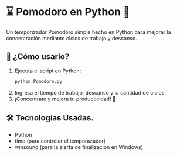 #  ⌛  Pomodoro  en Python 🍅

Un temporizador Pomodoro simple hecho en Python para mejorar la concentración mediante ciclos de trabajo y descanso.

##  🚀  ¿Cómo usarlo?
1. Ejecuta el script en Python:
   ```python
   python Pomodoro.py
   
2. Ingresa el tiempo de trabajo, descanso y la cantidad de ciclos.
3. ¡Concentrate y mejora tu productividad!  🚀

## 🛠️  Tecnologias Usadas.
- Python
- time (para controlar el temporazador)
- winsound (para la alerta de finalización en Windows)
